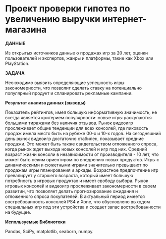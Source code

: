# Проект проверки гипотез по увеличению выручки интернет-магазина

**ДАННЫЕ**

Из открытых источников данные о продажах игр за 20 лет, оценки пользователей и экспертов, жанры и платформы, такие как Xbox или PlayStation.

**ЗАДАЧА**

Неоюходимо выявить определяющие успешность игры закономерности, что позволит сделать ставку на потенциально популярный продукт и спланировать рекламные кампании.

**Результат анализа данных (выводы)**

Показатель рейтингов, имея большую информативную значимость, не всегда является критерием популярности: новые игры раскупаются большими тиражами без наличия отзывов.
Рынок видеоигр прослеживает общие тенденции для всех консолей, где пиковость продаж имела место быть на рубеже 00-х и 10-х годов. На сегодняшний день рынок видеоигр достаточно стабилен, показывает средние продажи. Это может быть также свидетельством отложенного спроса, когда рынок ждет выхода новых консолей и игр под них. Средний возраст жизни консоли в независимости от производителя - 10 лет, что может быть неким ориентиром по внедрению новых продуктов. Игры с динамическими и сюжетными играми значительно превышают по продажам игры планирования и аркады. Возрастное предпочтение игр превалирует у старшего возраста, который имеет большую потребность в игровых продуктах и имеет свободу выбора. Рынок игровых консолей и видеоигр прослеживает закономерности в своем развитии, что позволяет делать прогнозирование ожидания и отложенного спроса покупателей. В актуальный период имеется востребованность консолей PS4 и Xone, что обусловлено выходом специальных игр под эти устройства и создает запас востребованности на будущее.

**Используемые Библиотеки**

Pandas, SciPy, matplotlib, seaborn, numpy.
